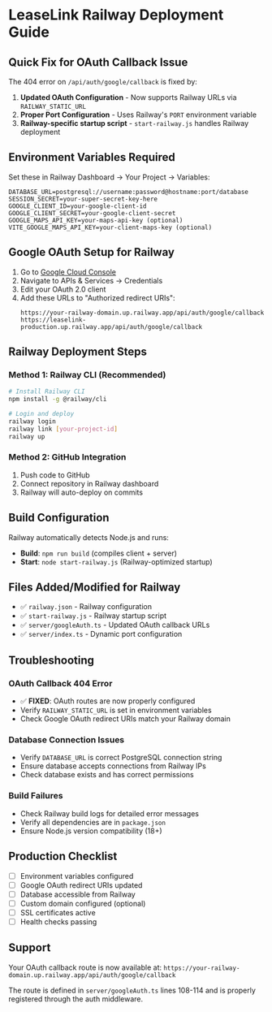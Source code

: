 # LeaseLink Railway Deployment Guide

## Quick Fix for OAuth Callback Issue

The 404 error on `/api/auth/google/callback` is fixed by:

1. **Updated OAuth Configuration** - Now supports Railway URLs via `RAILWAY_STATIC_URL`
2. **Proper Port Configuration** - Uses Railway's `PORT` environment variable
3. **Railway-specific startup script** - `start-railway.js` handles Railway deployment

## Environment Variables Required

Set these in Railway Dashboard → Your Project → Variables:

```
DATABASE_URL=postgresql://username:password@hostname:port/database
SESSION_SECRET=your-super-secret-key-here
GOOGLE_CLIENT_ID=your-google-client-id
GOOGLE_CLIENT_SECRET=your-google-client-secret
GOOGLE_MAPS_API_KEY=your-maps-api-key (optional)
VITE_GOOGLE_MAPS_API_KEY=your-client-maps-key (optional)
```

## Google OAuth Setup for Railway

1. Go to [Google Cloud Console](https://console.cloud.google.com/)
2. Navigate to APIs & Services → Credentials
3. Edit your OAuth 2.0 client
4. Add these URLs to "Authorized redirect URIs":
   ```
   https://your-railway-domain.up.railway.app/api/auth/google/callback
   https://leaselink-production.up.railway.app/api/auth/google/callback
   ```

## Railway Deployment Steps

### Method 1: Railway CLI (Recommended)
```bash
# Install Railway CLI
npm install -g @railway/cli

# Login and deploy
railway login
railway link [your-project-id]
railway up
```

### Method 2: GitHub Integration
1. Push code to GitHub
2. Connect repository in Railway dashboard
3. Railway will auto-deploy on commits

## Build Configuration

Railway automatically detects Node.js and runs:
- **Build**: `npm run build` (compiles client + server)
- **Start**: `node start-railway.js` (Railway-optimized startup)

## Files Added/Modified for Railway

- ✅ `railway.json` - Railway configuration
- ✅ `start-railway.js` - Railway startup script
- ✅ `server/googleAuth.ts` - Updated OAuth callback URLs
- ✅ `server/index.ts` - Dynamic port configuration

## Troubleshooting

### OAuth Callback 404 Error
- ✅ **FIXED**: OAuth routes are now properly configured
- Verify `RAILWAY_STATIC_URL` is set in environment variables
- Check Google OAuth redirect URIs match your Railway domain

### Database Connection Issues
- Verify `DATABASE_URL` is correct PostgreSQL connection string
- Ensure database accepts connections from Railway IPs
- Check database exists and has correct permissions

### Build Failures
- Check Railway build logs for detailed error messages
- Verify all dependencies are in `package.json`
- Ensure Node.js version compatibility (18+)

## Production Checklist

- [ ] Environment variables configured
- [ ] Google OAuth redirect URIs updated
- [ ] Database accessible from Railway
- [ ] Custom domain configured (optional)
- [ ] SSL certificates active
- [ ] Health checks passing

## Support

Your OAuth callback route is now available at:
`https://your-railway-domain.up.railway.app/api/auth/google/callback`

The route is defined in `server/googleAuth.ts` lines 108-114 and is properly registered through the auth middleware.